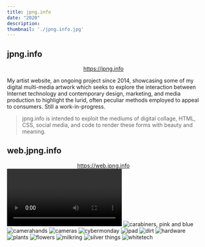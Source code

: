 ```yaml
---
title: jpng.info
date: "2020"
description:
thumbnail: './jpng.info.jpg'
---
```

## jpng.info

<div style='text-align: center;'>
  <a href='https://jpng.info/' target='_blank' rel='noopener noreferrer' alt='jpng.info'>https://jpng.info</a>
</div>

My artist website, an ongoing project since 2014, showcasing some of my digital multi-media artwork which seeks to explore the interaction between Internet technology and contemporary design, marketing, and media production to highlight the lurid, often peculiar methods employed to appeal to consumers. Still a work-in-progress.

<blockquote>jpng.info is intended to exploit the mediums of digital collage, HTML, CSS, social media, and code to render these forms with beauty and meaning.</blockquote>

## web.jpng.info

<div style='text-align: center;'>
  <a href='https://web.jpng.info' target='_blank' rel='noopener noreferrer' alt='web.jpng.info' class='my-2'>https://web.jpng.info</a>
</div>

<video class='center' style='max-width: 100%;' autoplay loop class='fluid-width-video-wrapper'>
      <source src='./jpng_1080p.mp4' type="video/mp4" />
</video>


<img src='pics/carabiners_pb.jpg' alt='carabiners, pink and blue' title='carabiners, pink and blue' />
<img src='pics/camerahands.jpg' alt='camerahands' title='camerahands' />
<img src='pics/cameras.jpg' alt='cameras' title='cameras' />
<img src='pics/cybermonday.jpg' alt='cybermonday' title='cybermonday' />
<img src='pics/ipad.jpg' alt='ipad' title='ipad' />
<img src='pics/dirt.jpg' alt='dirt' title='dirt' />
<img src='pics/hardware.jpg' alt='hardware' title='hardware' />
<img src='pics/plants.jpg' alt='plants' title='plants' />
<img src='pics/flower-no-girl.jpg' alt='flowers' title='flowers' />
<img src='pics/milkring.jpg' alt='milkring' title='milkring' />
<img src='pics/silver-things.jpg' alt='silver things' title='silver things' />
<img src='pics/whitetech.jpg' alt='whitetech' title='whitetech' />


